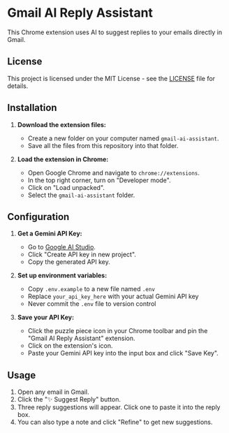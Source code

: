 # Gmail AI Reply Assistant

This Chrome extension uses AI to suggest replies to your emails directly in Gmail.

## License

This project is licensed under the MIT License - see the [LICENSE](LICENSE) file for details.

## Installation

1.  **Download the extension files:**
    *   Create a new folder on your computer named `gmail-ai-assistant`.
    *   Save all the files from this repository into that folder.

2.  **Load the extension in Chrome:**
    *   Open Google Chrome and navigate to `chrome://extensions`.
    *   In the top right corner, turn on "Developer mode".
    *   Click on "Load unpacked".
    *   Select the `gmail-ai-assistant` folder.

## Configuration

1.  **Get a Gemini API Key:**
    *   Go to [Google AI Studio](https://aistudio.google.com/).
    *   Click "Create API key in new project".
    *   Copy the generated API key.

2.  **Set up environment variables:**
    *   Copy `.env.example` to a new file named `.env`
    *   Replace `your_api_key_here` with your actual Gemini API key
    *   Never commit the `.env` file to version control

3.  **Save your API Key:**
    *   Click the puzzle piece icon in your Chrome toolbar and pin the "Gmail AI Reply Assistant" extension.
    *   Click on the extension's icon.
    *   Paste your Gemini API key into the input box and click "Save Key".

## Usage

1.  Open any email in Gmail.
2.  Click the "✨ Suggest Reply" button.
3.  Three reply suggestions will appear. Click one to paste it into the reply box.
4.  You can also type a note and click "Refine" to get new suggestions.